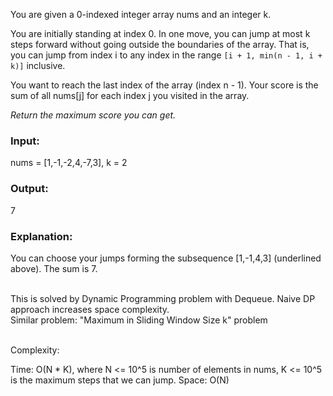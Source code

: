 You are given a 0-indexed integer array nums and an integer k.

You are initially standing at index 0. In one move, you can jump at most k steps forward without going outside the boundaries of the array. That is, you can jump from index i to any index in the range `[i + 1, min(n - 1, i + k)]` inclusive.

You want to reach the last index of the array (index n - 1). Your score is the sum of all nums[j] for each index j you visited in the array.

*Return the maximum score you can get.*

### Input:
nums = [1,-1,-2,4,-7,3], k = 2

### Output:
7

### Explanation:
You can choose your jumps forming the subsequence [1,-1,4,3] (underlined above). The sum is 7.

<br>
This is solved by Dynamic Programming problem with Dequeue. Naive DP approach increases space complexity.<br>
Similar problem: "Maximum in Sliding Window Size k" problem
<br><br>

Complexity:

Time: O(N * K), where N <= 10^5 is number of elements in nums, K <= 10^5 is the maximum steps that we can jump. <bbr>
Space: O(N)
